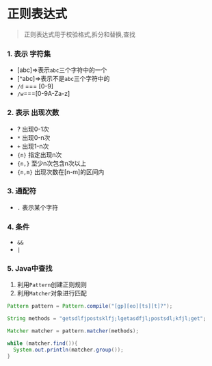 

# 正则表达式

> 正则表达式用于校验格式,拆分和替换,查找

### 1. 表示 字符集

- [abc]=>表示`abc`三个字符中的一个
- [^abc]=>表示不是`abc`三个字符中的 
- `/d` === [0-9]
- `/w`===[0-9A-Za-z]



### 2. 表示 出现次数

- ?  出现0-1次
- `*` 出现0-n次
- `+` 出现1-n次
- `{n}` 指定出现n次
- `{n,}` 至少n次包含n次以上
- `{n,m}` 出现次数在[n-m]的区间内 

### 3. 通配符

- `.` 表示某个字符



### 4. 条件

- `&&`
- `|`

### 5. Java中查找

1. 利用`Pattern`创建正则规则
2. 利用`Matcher`对象进行匹配

```java
Pattern pattern = Pattern.compile("[gp][eo][ts][t]?");

String methods = "getsdlfjpostsklfj;lgetasdfjl;postsdl;kfjl;get";

Matcher matcher = pattern.matcher(methods);

while (matcher.find()){
  System.out.println(matcher.group());
}
```



